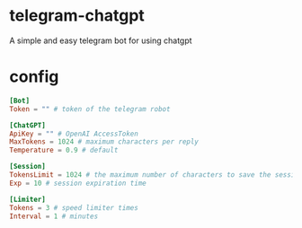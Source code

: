 # telegram-chatgpt
A simple and easy telegram bot for using chatgpt

# config

```toml
[Bot]
Token = "" # token of the telegram robot

[ChatGPT]
ApiKey = "" # OpenAI AccessToken
MaxTokens = 1024 # maximum characters per reply
Temperature = 0.9 # default

[Session]
TokensLimit = 1024 # the maximum number of characters to save the session, if exceeded, it will be deleted from the old to the new
Exp = 10 # session expiration time

[Limiter]
Tokens = 3 # speed limiter times
Interval = 1 # minutes
```